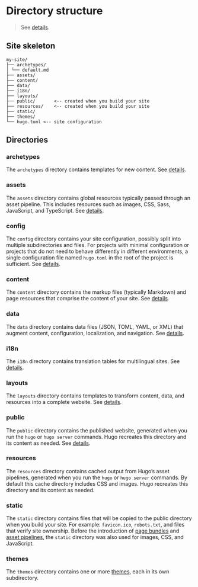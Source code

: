 # Directory structure

> See [details](https://gohugo.io/getting-started/directory-structure/).

## Site skeleton

```
my-site/
├── archetypes/
│ └── default.md
├── assets/
├── content/
├── data/
├── i18n/
├── layouts/
├── public/       <-- created when you build your site
├── resources/    <-- created when you build your site
├── static/
├── themes/
└── hugo.toml <-- site configuration
```

## Directories

### archetypes

The `archetypes` directory contains templates for new content. See [details](https://gohugo.io/content-management/archetypes/).

### assets

The `assets` directory contains global resources typically passed through an asset pipeline. This includes resources such as images, CSS, Sass, JavaScript, and TypeScript. See [details](https://gohugo.io/hugo-pipes/introduction/).

### config

The `config` directory contains your site configuration, possibly split into multiple subdirectories and files. For projects with minimal configuration or projects that do not need to behave differently in different environments, a single configuration file named `hugo.toml` in the root of the project is sufficient. See [details](https://gohugo.io/getting-started/configuration/#configuration-directory).

### content

The `content` directory contains the markup files (typically Markdown) and page resources that comprise the content of your site. See [details](https://gohugo.io/content-management/organization/).

### data

The `data` directory contains data files (JSON, TOML, YAML, or XML) that augment content, configuration, localization, and navigation. See [details](https://gohugo.io/content-management/data-sources/).

### i18n

The `i18n` directory contains translation tables for multilingual sites. See [details](https://gohugo.io/content-management/multilingual/).

### layouts

The `layouts` directory contains templates to transform content, data, and resources into a complete website. See [details](https://gohugo.io/templates/).

### public

The `public` directory contains the published website, generated when you run the `hugo` or `hugo server` commands. Hugo recreates this directory and its content as needed. See [details](https://gohugo.io/getting-started/usage/#build-your-site).

### resources

The `resources` directory contains cached output from Hugo’s asset pipelines, generated when you run the `hugo` or `hugo server` commands. By default this cache directory includes CSS and images. Hugo recreates this directory and its content as needed.

### static

The `static` directory contains files that will be copied to the public directory when you build your site. For example: `favicon.ico`, `robots.txt`, and files that verify site ownership. Before the introduction of [page bundles](https://gohugo.io/getting-started/glossary/#page-bundle) and [asset pipelines](https://gohugo.io/hugo-pipes/introduction/), the `static` directory was also used for images, CSS, and JavaScript.

### themes

The `themes` directory contains one or more [themes](https://gohugo.io/getting-started/glossary/#theme), each in its own subdirectory.
